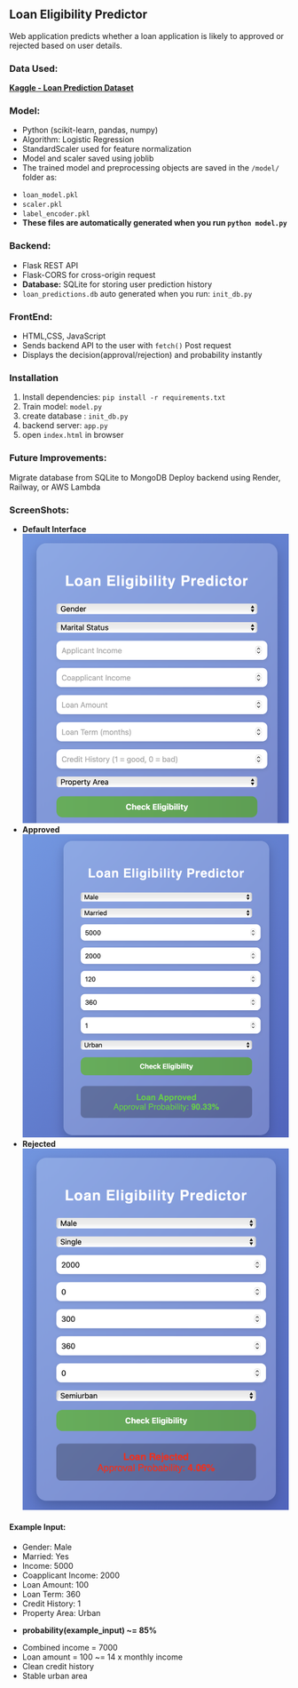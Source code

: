 ## Loan Eligibility Predictor

Web application predicts whether a loan application is likely to approved or rejected
based on user details.

### Data Used:
[**Kaggle - Loan Prediction Dataset**](https://www.kaggle.com/datasets/ninzaami/loan-predication)

### Model:
* Python (scikit-learn, pandas, numpy)
* Algorithm: Logistic Regression
* StandardScaler used for feature normalization
* Model and scaler saved using joblib
* The trained model and preprocessing objects are saved in the `/model/` folder as:
- `loan_model.pkl`
- `scaler.pkl`
- `label_encoder.pkl`
- **These files are automatically generated when you run `python model.py`**


### Backend:
* Flask REST API
* Flask-CORS for cross-origin request
* **Database:** SQLite for storing user prediction history
* `loan_predictions.db` auto generated when you run: `init_db.py`


### FrontEnd:
* HTML,CSS, JavaScript
* Sends backend API to the user with `fetch()` Post request
* Displays the decision(approval/rejection) and probability instantly

### Installation
1. Install dependencies: `pip install -r requirements.txt`
2. Train model: `model.py`
3. create database : `init_db.py`
4. backend server: `app.py`
5. open `index.html` in browser

### Future Improvements:
Migrate database from SQLite to MongoDB
Deploy backend using Render, Railway, or AWS Lambda

### ScreenShots:
* **Default Interface**
![Default Interface](screenshots/default.png)
* **Approved**
![Default Interface](screenshots/positive.png)
* **Rejected**
![Default Interface](screenshots/negative.png)


#### Example Input:
- Gender: Male
- Married: Yes
- Income: 5000
- Coapplicant Income: 2000
- Loan Amount: 100
- Loan Term: 360
- Credit History: 1
- Property Area: Urban

* **probability(example_input) ~= 85%**

- Combined income = 7000
- Loan amount = 100 ~= 14 x monthly income
- Clean credit history
- Stable urban area